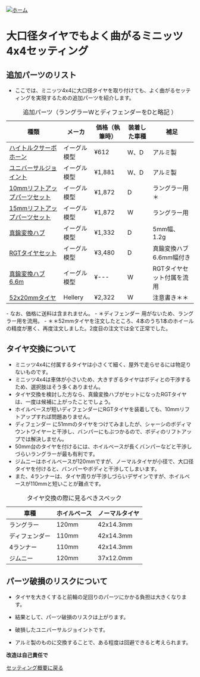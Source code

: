 [![ホーム](/blog/logo.002.png "Kobe Crawlers")](/blog)# 大口径タイヤでもよく曲がるミニッツ4x4セッティング## 追加パーツのリスト- ここでは、ミニッツ4x4に大口径タイヤを取り付けても、よく曲がるセッティングを実現するための追加パーツを紹介します。<table>	<caption>追加パーツ（ラングラーWとディフェンダーをDと略記 ）</caption>	<thead><tr><th>種類</th><th>メーカ</th><th>価格（執筆時）</th><th>装着した車種</th><th>補足</th></tr></thead>	<tr><td><a target="_blank" href="https://www.amazon.co.jp/gp/product/B098JQMLYK/ref=ppx_yo_dt_b_asin_title_o08_s00?ie=UTF8&amp;psc=1&_encoding=UTF8&tag=popcosme-22&linkCode=ur2&linkId=0935516457bc8d6f8d38a64c04a93254&camp=247&creative=1211">ハイトルクサーボホーン</a></td><td>イーグル模型</td><td>¥612</td><td>W、D</td><td>アルミ製</td></tr>	<tr><td><a target="_blank" href="https://www.amazon.co.jp/gp/product/B0BTHB4CYV/ref=ppx_yo_dt_b_asin_title_o01_s00?ie=UTF8&amp;psc=1&_encoding=UTF8&tag=popcosme-22&linkCode=ur2&linkId=3c239cdc2d78dfa2bb3047337e268b05&camp=247&creative=1211">ユニバーサルジョイント</a></td><td>イーグル模型</td><td>¥1,881</td><td>W、D</td><td>アルミ製</td></tr>	<tr><td><a target="_blank" href="https://www.amazon.co.jp/gp/product/B0B5687TNL/ref=ppx_yo_dt_b_asin_title_o01_s00?ie=UTF8&amp;psc=1&_encoding=UTF8&tag=popcosme-22&linkCode=ur2&linkId=48c36fe7ca6bf4fe90302eab131f1a92&camp=247&creative=1211">10mmリフトアップパーツセット</td><td>イーグル模型</td><td>¥1,872</td><td>D </td><td>ラングラー用＊</td></tr>	<tr><td><a target="_blank" href="https://www.amazon.co.jp/gp/product/B0B567PWCR/ref=ppx_yo_dt_b_asin_title_o05_s00?ie=UTF8&amp;psc=1&_encoding=UTF8&tag=popcosme-22&linkCode=ur2&linkId=f306dddfdebce33c7f350fd909a62fc4&camp=247&creative=1211">15mmリフトアップパーツセット</a></td><td>イーグル模型</td><td>¥1,872</td><td>W</td><td>ラングラー用</td></tr>	<tr><td><a target="_blank" href="https://www.amazon.co.jp/gp/product/B09X2LG9H6/ref=ppx_yo_dt_b_asin_title_o05_s00?ie=UTF8&amp;psc=1&_encoding=UTF8&tag=popcosme-22&linkCode=ur2&linkId=e7abb812b08d439f648c9c05ddcd9d1f&camp=247&creative=1211">真鍮変換ハブ</a></td><td>イーグル模型</td><td>¥1,332</td><td>D</td><td>5mm幅、1.2g</td></tr>	<tr><td><a target="_blank" href="https://www.amazon.co.jp/gp/product/B09PGXD2Z1/ref=ppx_yo_dt_b_asin_title_o00_s00?ie=UTF8&amp;psc=1&_encoding=UTF8&tag=popcosme-22&linkCode=ur2&linkId=9922ced48aa6b4aebf65204a272e3a73&camp=247&creative=1211">RGTタイヤセット</a></td><td>イーグル模型</td><td>¥3,480</td><td>D </td><td>真鍮変換ハブ6.6mm幅付き</td></tr>	<tr><td><a target="_blank" href="https://www.amazon.co.jp/gp/product/B09PGXD2Z1/ref=ppx_yo_dt_b_asin_title_o00_s00?ie=UTF8&amp;psc=1&_encoding=UTF8&tag=popcosme-22&linkCode=ur2&linkId=9922ced48aa6b4aebf65204a272e3a73&camp=247&creative=1211">真鍮変換ハブ6.6m</a></td><td>イーグル模型</td><td>¥---</td><td>W </td><td>RGTタイヤセット付属を流用</td></tr>	<tr><td><a target="_blank" href="https://www.amazon.co.jp/gp/product/B0B4DW5T7R/ref=ppx_yo_dt_b_asin_title_o04_s00?ie=UTF8&amp;th=1&_encoding=UTF8&tag=popcosme-22&linkCode=ur2&linkId=6295247b2b8273cc765017c71c4dd33c&camp=247&creative=1211">52x20mmタイヤ</a></td><td>Hellery</td><td>¥2,322</td><td>W</td><td>注意書き＊＊</td></tr></table>- なお、価格に送料は含まれません。- ＊ディフェンダー 用がないため、ラングラー用を流用。- ＊＊52mmタイヤを注文したところ、4本のうち1本のホイールの精度が悪く、再度注文しました。2度目の注文では全て正常でした。## タイヤ交換について- ミニッツ4x4に付属するタイヤは小さくて細く、屋外で走らせるには物足りないものです。- ミニッツ4x4は車体が小さいため、大きすぎるタイヤはボディとの干渉するため、選択肢はそう多くありません。- タイヤ交換を検討した方なら、真鍮変換ハブがセットになったRGTタイヤは、一度は候補に上がったことでしょう。- ホイルベースが短いディフェンダーにRGTタイヤを装着しても、10mmリフトアップすれば問題ありません。- ディフェンダー に51mmのタイヤをつけてみましたが、シャーシのボディマウントワイヤーと干渉し、バンパーにもぶつかるので、ボディのリフトアップでは解決しません。- 50mm台のタイヤを付けるには、ホイルベースが長くバンパーなどと干渉しづらいラングラーが最も有利です。- ジムニーはホイルベースが120mmですが、ノーマルタイヤが小径で、大口径タイヤを付けると、バンパーやボディと干渉してしまいます。- また、4ランナーは、タイヤ周りが干渉しづらいデザインですが、ホイルベースが110mmと短いことが難点です。<table>	<caption>タイヤ交換の際に見るべきスペック</caption>	<thead><tr><th>車種</th><th>ホイルベース</th><th>ノーマルタイヤ</th></tr></thead>	<tr><td>ラングラー</td><td>120mm</td><td>42x14.3mm</td></tr>	<tr><td>ディフェンダー </td><td>110mm</td><td>42x14.3mm</td></tr>	<tr><td>4ランナー </td><td>110mm</td><td>42x14.3mm</td></tr>	<tr><td>ジムニー </td><td>120mm</td><td>37x12.0mm</td></tr></table>## パーツ破損のリスクについて- タイヤを大きくすると前輪の足回りのパーツにかかる負担は大きくなります。- 結果として、パーツ破損のリスクは上がります。- 破損したユニバーサルジョイントです。- アルミ製のものに交換することで、ある程度は回避できると考えられます。**改造は自己責任で**[セッティング概要に戻る](/blog/steering_settings)